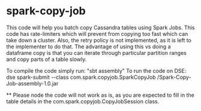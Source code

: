 # spark-copy-job

This code will help you batch copy Cassandra tables using Spark Jobs. This code has rate-limiters which will prevent from copying too fast which can take down a cluster. Also, the retry policy is not implemented, as it is left to the implementer to do that. The advantage of using this vs doing a dataframe copy is that you can iterate through particular partition ranges and copy parts of a table slowly. 


To compile the code simply run: "sbt assembly"
To run the code on DSE: dse spark-submit --class com.spark.copyjob.SparkCopyJob <path>/Spark-Copy-Job-assembly-1.0.jar

** Please node the code will not work as is, as you are expected to fill in the table details in the com.spark.copyjob.CopyJobSession class.

